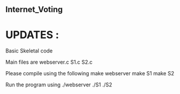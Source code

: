 ## Internet_Voting

# UPDATES : 
  Basic Skeletal code 
  
  Main files are 
    webserver.c
    S1.c
    S2.c
    
  Please compile using the following
    make webserver
    make S1
    make S2
    
  Run the program using
    ./webserver
    ./S1
    ./S2

